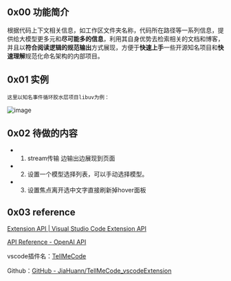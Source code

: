 ## 0x00 功能简介
根据代码上下文相关信息，如工作区文件夹名称，代码所在路径等一系列信息，提供给大模型更多元和**尽可能多的信息**，利用其自身优势去检索相关的文档和博客，并且以**符合阅读逻辑的规范输出**方式展现，方便于**快速上手**一些开源知名项目和**快速理解**规范化命名架构的内部项目。
## 0x01 实例
```ad-note
这里以知名事件循环胶水层项目libuv为例：
```
![image](https://github.com/JiaHuann/JiaHuann/blob/main/tmc.gif)
## 0x02 待做的内容
- 1. stream传输  边输出边展现到页面
- 2. 设置一个模型选择列表，可以手动选择模型。
- 3. 设置焦点离开选中文字直接刷新掉hover面板

## 0x03 reference
[Extension API | Visual Studio Code Extension API](https://code.visualstudio.com/api)

[API Reference - OpenAI API](https://platform.openai.com/docs/api-reference)

vscode插件名：[TellMeCode](https://marketplace.visualstudio.com/items?itemName=LiujiaHuan13.TellMeCode)

Github：[GitHub - JiaHuann/TellMeCode\_vscodeExtension](https://github.com/JiaHuann/TellMeCode_vscodeExtension)
